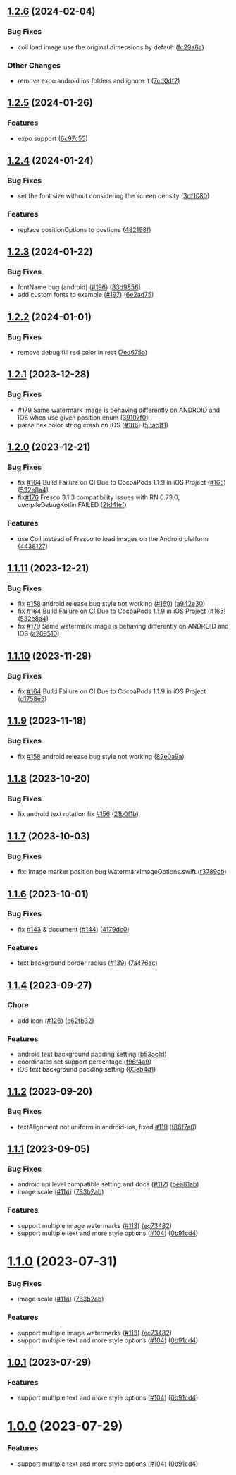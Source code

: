 

## [1.2.6](https://github.com/JimmyDaddy/react-native-image-marker/compare/v1.1.8...v1.2.6) (2024-02-04)


### Bug Fixes

* coil load image use the original dimensions by default ([fc29a6a](https://github.com/JimmyDaddy/react-native-image-marker/commit/fc29a6ac4c55e994863bd32d8b32e7414be0d378))

### Other Changes

* remove expo android ios folders and ignore it ([7cd0df2](https://github.com/JimmyDaddy/react-native-image-marker/commit/7cd0df272e516a18cacea6f4d8114ad14c36f769))


## [1.2.5](https://github.com/JimmyDaddy/react-native-image-marker/compare/v1.2.4...v1.2.5) (2024-01-26)


### Features

* expo support ([6c97c55](https://github.com/JimmyDaddy/react-native-image-marker/commit/6c97c5560e874b2e1509db34627c9775f71e9d7a))

## [1.2.4](https://github.com/JimmyDaddy/react-native-image-marker/compare/v1.2.3...v1.2.4) (2024-01-24)


### Bug Fixes

* set the font size without considering the screen density ([3df1080](https://github.com/JimmyDaddy/react-native-image-marker/commit/3df10801fceb3bbef894af4089074ed6a3bd64e7))


### Features

* replace positionOptions to postions ([482198f](https://github.com/JimmyDaddy/react-native-image-marker/commit/482198f55f1c18f7aecdbbcdaaa9f6a2ef35b119))

## [1.2.3](https://github.com/JimmyDaddy/react-native-image-marker/compare/v1.2.2...v1.2.3) (2024-01-22)


### Bug Fixes

*  fontName bug (android) ([#196](https://github.com/JimmyDaddy/react-native-image-marker/issues/196)) ([83d9856](https://github.com/JimmyDaddy/react-native-image-marker/commit/83d9856c01d275fac81741f908fbb61a39e34219))
* add custom fonts to example ([#197](https://github.com/JimmyDaddy/react-native-image-marker/issues/197)) ([6e2ad75](https://github.com/JimmyDaddy/react-native-image-marker/commit/6e2ad75b56c8a8e23bfb181beca11b4d60213f20))

## [1.2.2](https://github.com/JimmyDaddy/react-native-image-marker/compare/v1.2.1...v1.2.2) (2024-01-01)

### Bug Fixes

* remove debug  fill red color in rect ([7ed675a](https://github.com/JimmyDaddy/react-native-image-marker/commit/7ed675aea5a4a3d4b42e181ec7ea6bd7327f834e))

## [1.2.1](https://github.com/JimmyDaddy/react-native-image-marker/compare/v1.2.0...v1.2.1) (2023-12-28)

### Bug Fixes

* [#179](https://github.com/JimmyDaddy/react-native-image-marker/issues/179) Same watermark image is behaving differently on ANDROID and IOS when use given position enum ([39107f0](https://github.com/JimmyDaddy/react-native-image-marker/commit/39107f0977a400faf4dc7ed8f94e3877287d9d78))
* parse hex color string crash on iOS ([#186](https://github.com/JimmyDaddy/react-native-image-marker/issues/186)) ([53ac1f1](https://github.com/JimmyDaddy/react-native-image-marker/commit/53ac1f14461e3007a2e028d0c401a1eed3ddd962))

## [1.2.0](https://github.com/JimmyDaddy/react-native-image-marker/compare/v1.1.8...v1.2.0) (2023-12-21)


### Bug Fixes

* fix [#164](https://github.com/JimmyDaddy/react-native-image-marker/issues/164) Build Failure on CI Due to CocoaPods 1.1.9 in iOS Project ([#165](https://github.com/JimmyDaddy/react-native-image-marker/issues/165)) ([532e8a4](https://github.com/JimmyDaddy/react-native-image-marker/commit/532e8a4d325fd1c30315eac0f1ab81fbf81c144f))
* fix[#176](https://github.com/JimmyDaddy/react-native-image-marker/issues/176) Fresco 3.1.3 compatibility issues with RN 0.73.0, compileDebugKotlin FAILED ([2fd4fef](https://github.com/JimmyDaddy/react-native-image-marker/commit/2fd4feff34e3bf9ada3de0dbb6f9789facbd0500))


### Features

* use Coil instead of Fresco to load images on the Android platform ([4438127](https://github.com/JimmyDaddy/react-native-image-marker/commit/44381276fa2973782f839415f2b3e735d63f93fa))

## [1.1.11](https://github.com/JimmyDaddy/react-native-image-marker/compare/v1.1.8...v1.1.11) (2023-12-21)


### Bug Fixes

*  fix [#158](https://github.com/JimmyDaddy/react-native-image-marker/issues/158) android release bug  style not working ([#160](https://github.com/JimmyDaddy/react-native-image-marker/issues/160)) ([a942e30](https://github.com/JimmyDaddy/react-native-image-marker/commit/a942e30732c61094abc1e95ca5003c883d1e4410))
* fix [#164](https://github.com/JimmyDaddy/react-native-image-marker/issues/164) Build Failure on CI Due to CocoaPods 1.1.9 in iOS Project ([#165](https://github.com/JimmyDaddy/react-native-image-marker/issues/165)) ([532e8a4](https://github.com/JimmyDaddy/react-native-image-marker/commit/532e8a4d325fd1c30315eac0f1ab81fbf81c144f))
* fix [#179](https://github.com/JimmyDaddy/react-native-image-marker/issues/179) Same watermark image is behaving differently on ANDROID and IOS ([a269510](https://github.com/JimmyDaddy/react-native-image-marker/commit/a269510ad8887bb5466493ce304714d01f067c6a))

## [1.1.10](https://github.com/JimmyDaddy/react-native-image-marker/compare/v1.1.8...v1.1.10) (2023-11-29)


### Bug Fixes

* fix  [#164](https://github.com/JimmyDaddy/react-native-image-marker/issues/164) Build Failure on CI Due to CocoaPods 1.1.9 in iOS Project ([d1758e5](https://github.com/JimmyDaddy/react-native-image-marker/commit/d1758e528befba9a9d125bad3c9c1b182865c1a5))

## [1.1.9](https://github.com/JimmyDaddy/react-native-image-marker/compare/v1.1.8...v1.1.9) (2023-11-18)

### Bug Fixes

* fix [#158](https://github.com/JimmyDaddy/react-native-image-marker/issues/158) android release bug style not working ([82e0a9a](https://github.com/JimmyDaddy/react-native-image-marker/commit/a942e30732c61094abc1e95ca5003c883d1e4410))


## [1.1.8](https://github.com/JimmyDaddy/react-native-image-marker/compare/v1.1.7...v1.1.8) (2023-10-20)


### Bug Fixes

* fix android text rotation fix [#156](https://github.com/JimmyDaddy/react-native-image-marker/issues/156) ([21b0f1b](https://github.com/JimmyDaddy/react-native-image-marker/commit/21b0f1b69808f4e3d741bfe668ef357a05155adf))

## [1.1.7](https://github.com/JimmyDaddy/react-native-image-marker/compare/v1.1.6...v1.1.7) (2023-10-03)


### Bug Fixes

* fix: image marker position bug WatermarkImageOptions.swift ([f3789cb](https://github.com/JimmyDaddy/react-native-image-marker/pull/149/commits/f3789cba1dd42f5896531bb1deb665acc3fc2fc4))


## [1.1.6](https://github.com/JimmyDaddy/react-native-image-marker/compare/v1.1.1...v1.1.6) (2023-10-01)


### Bug Fixes

* fix [#143](https://github.com/JimmyDaddy/react-native-image-marker/issues/143) & document ([#144](https://github.com/JimmyDaddy/react-native-image-marker/issues/144)) ([4179dc0](https://github.com/JimmyDaddy/react-native-image-marker/commit/4179dc08f737875e7bed857cf3b5dfd5b0c5dfbb))


### Features

* text background border radius ([#139](https://github.com/JimmyDaddy/react-native-image-marker/issues/139)) ([7a476ac](https://github.com/JimmyDaddy/react-native-image-marker/commit/7a476ac9ec650fa46db2efbfcf123e9ee0dba737))


## [1.1.4](https://github.com/JimmyDaddy/react-native-image-marker/compare/v1.1.1...v1.1.4) (2023-09-27)


### Chore

* add icon ([#126](https://github.com/JimmyDaddy/react-native-image-marker/issues/126)) ([c62fb32](https://github.com/JimmyDaddy/react-native-image-marker/commit/c62fb32c3b790d7c2c447fa26f1605f8ace52d5b))


### Features

* android text background padding setting ([b53ac1d](https://github.com/JimmyDaddy/react-native-image-marker/commit/b53ac1ddb5e1c53f8cd9601898327b82699be3e9))
* coordinates set support percentage ([f96f4a9](https://github.com/JimmyDaddy/react-native-image-marker/commit/f96f4a93da70b7ea2fb7582a117b986d9ff228dc))
* iOS text background padding setting ([03eb4d1](https://github.com/JimmyDaddy/react-native-image-marker/commit/03eb4d195a01fe86df69cb51baacd62695bd6398))

## [1.1.2](https://github.com/JimmyDaddy/react-native-image-marker/compare/v1.1.1...v1.1.2) (2023-09-20)


### Bug Fixes

*  textAlignment not uniform in android-ios,  fixed [#119](https://github.com/JimmyDaddy/react-native-image-marker/issues/119) ([f86f7a0](https://github.com/JimmyDaddy/react-native-image-marker/commit/f86f7a0dcea16b555ddf8107c498daa21d8727cb))

## [1.1.1](https://github.com/JimmyDaddy/react-native-image-marker/compare/v0.9.2...v1.1.1) (2023-09-05)


### Bug Fixes

* android api level compatible setting and docs ([#117](https://github.com/JimmyDaddy/react-native-image-marker/issues/117)) ([bea81ab](https://github.com/JimmyDaddy/react-native-image-marker/commit/bea81abda1355b7633a2e107f2e0a4e4237d3746))
* image scale ([#114](https://github.com/JimmyDaddy/react-native-image-marker/issues/114)) ([783b2ab](https://github.com/JimmyDaddy/react-native-image-marker/commit/783b2abc36586c6f6087295682a348b6c9010d17))


### Features

* support multiple image watermarks ([#113](https://github.com/JimmyDaddy/react-native-image-marker/issues/113)) ([ec73482](https://github.com/JimmyDaddy/react-native-image-marker/commit/ec73482f7f2fd8518845c19a549fc589aff28445))
* support multiple text and more style options ([#104](https://github.com/JimmyDaddy/react-native-image-marker/issues/104)) ([0b91cd4](https://github.com/JimmyDaddy/react-native-image-marker/commit/0b91cd4baaf2f664f908483b225509e443f9bae7))

# [1.1.0](https://github.com/JimmyDaddy/react-native-image-marker/compare/v0.9.2...v1.1.0) (2023-07-31)


### Bug Fixes

* image scale ([#114](https://github.com/JimmyDaddy/react-native-image-marker/issues/114)) ([783b2ab](https://github.com/JimmyDaddy/react-native-image-marker/commit/783b2abc36586c6f6087295682a348b6c9010d17))


### Features

* support multiple image watermarks ([#113](https://github.com/JimmyDaddy/react-native-image-marker/issues/113)) ([ec73482](https://github.com/JimmyDaddy/react-native-image-marker/commit/ec73482f7f2fd8518845c19a549fc589aff28445))
* support multiple text and more style options ([#104](https://github.com/JimmyDaddy/react-native-image-marker/issues/104)) ([0b91cd4](https://github.com/JimmyDaddy/react-native-image-marker/commit/0b91cd4baaf2f664f908483b225509e443f9bae7))

## [1.0.1](https://github.com/JimmyDaddy/react-native-image-marker/compare/v0.9.2...v1.0.1) (2023-07-29)


### Features

* support multiple text and more style options ([#104](https://github.com/JimmyDaddy/react-native-image-marker/issues/104)) ([0b91cd4](https://github.com/JimmyDaddy/react-native-image-marker/commit/0b91cd4baaf2f664f908483b225509e443f9bae7))

# [1.0.0](https://github.com/JimmyDaddy/react-native-image-marker/compare/v0.9.2...v1.0.0) (2023-07-29)


### Features

* support multiple text and more style options ([#104](https://github.com/JimmyDaddy/react-native-image-marker/issues/104)) ([0b91cd4](https://github.com/JimmyDaddy/react-native-image-marker/commit/0b91cd4baaf2f664f908483b225509e443f9bae7))
